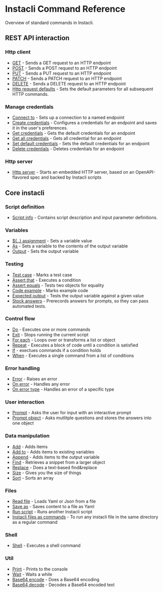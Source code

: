 # Instacli Command Reference

Overview of standard commands in Instacli.

## REST API interaction

### Http client

* [GET](instacli/http/GET.md) - Sends a GET request to an HTTP endpoint
* [POST](instacli/http/POST.md) - Sends a POST request to an HTTP endpoint
* [PUT](instacli/http/PUT.md) - Sends a PUT request to an HTTP endpoint
* [PATCH](instacli/http/PATCH.md) - Sends a PATCH request to an HTTP endpoint
* [DELETE](instacli/http/DELETE.md) - Sends a DELETE request to an HTTP endpoint
* [Http request defaults](instacli/http/Http%20request%20defaults.md) - Sets the default parameters for all subsequent
  HTTP commands.

### Manage credentials

* [Connect to](instacli/connections/Connect%20to.md) - Sets up a connection to a named endpoint
* [Create credentials](instacli/connections/Create%20credentials.md) - Configures a credentials for an endpoint and
  saves it in the user's preferences.
* [Get credentials](instacli/connections/Get%20credentials.md) - Gets the default credentials for an endpoint
* [Get all credentials](instacli/connections/Get%20all%20credentials.md) - Gets all credential for an endpoint
* [Set default credentials](instacli/connections/Set%20default%20credentials.md) - Sets the default credentials for an
  endpoint
* [Delete credentials](instacli/connections/Delete%20credentials.md) - Deletes credentials for an endpoint

### Http server

* [Http server](instacli/http/Http%20server.md) - Starts an embedded HTTP server, based on an OpenAPI-flavored spec and
  backed by Instacli scripts

## Core instacli

### Script definition

* [Script info](instacli/script-info/Script%20info.md) - Contains script description and input parameter definitions.

### Variables

* [${..} assignment](instacli/variables/Assignment.md) - Sets a variable value
* [As](instacli/variables/As.md) - Sets a variable to the contents of the output variable
* [Output](instacli/variables/Output.md) - Sets the output variable

### Testing

* [Test case](instacli/testing/Test%20case.md) - Marks a test case
* [Assert that](instacli/testing/Assert%20that.md) - Executes a condition
* [Assert equals](instacli/testing/Assert%20equals.md) - Tests two objects for equality
* [Code example](instacli/testing/Code%20example.md) - Marks example code
* [Expected output](instacli/testing/Expected%20output.md) - Tests the output variable against a given value
* [Stock answers](instacli/testing/Stock%20answers.md) - Prerecords answers for prompts, so they can pass automated
  tests.

### Control flow

* [Do](instacli/control-flow/Do.md) - Executes one or more commands
* [Exit](instacli/control-flow/Exit.md) - Stops running the current script
* [For each](instacli/control-flow/For%20each.md) - Loops over or transforms a list or object
* [Repeat](instacli/control-flow/Repeat.md) - Executes a block of code until a condition is satisfied
* [If](instacli/control-flow/If.md) - exectues commands if a condition holds
* [When](instacli/control-flow/When.md) - Executes a single command from a list of conditions

### Error handling

* [Error](instacli/errors/Error.md) - Raises an error
* [On error](instacli/errors/On%20error.md) - Handles any error
* [On error type](instacli/errors/On%20error%20type.md) - Handles an error of a specific type

### User interaction

* [Prompt](instacli/user-interaction/Prompt.md) - Asks the user for input with an interactive prompt
* [Prompt object](instacli/user-interaction/Prompt%20object.md) - Asks mutlitple questions and stores the answers into
  one object

### Data manipulation

* [Add](instacli/data-manipulation/Add.md) - Adds items
* [Add to](instacli/data-manipulation/Add%20to.md) - Adds items to existing variables
* [Append](instacli/data-manipulation/Append.md) - Adds items to the output variable
* [Find](instacli/data-manipulation/Find.md) - Retrieves a snippet from a larger object
* [Replace](instacli/data-manipulation/Replace.md) - Does a text-based find&replace
* [Size](instacli/data-manipulation/Size.md) - Gives you the size of things
* [Sort](instacli/data-manipulation/Sort.md) - Sorts an array

### Files

* [Read file](instacli/files/Read%20file.md) - Loads Yaml or Json from a file
* [Save as](instacli/files/Save%20as.md) - Saves content to a file as Yaml
* [Run script](instacli/files/Run%20script.md) - Runs another Instacli script
* [Instacli files as commands](instacli/files/Instacli%20files%20as%20commands.md) - To run any instacli file in the
  same directory as a regular command

### Shell

* [Shell](instacli/shell/Shell.md) - Executes a shell command

### Util

* [Print](instacli/util/Print.md) - Prints to the console
* [Wait](instacli/util/Wait.md) - Waits a while
* [Base64 encode](instacli/util/Base64%20encode.md) - Does a Base64 encoding
* [Base64 decode](instacli/util/Base64%20decode.md) - Decodes a Base64 encoded text
